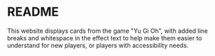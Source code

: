 # README

This website displays cards from the game "Yu Gi Oh", with added line breaks and whitespace in the effect text to help make them easier to understand for new players, or players with accessibility needs.
